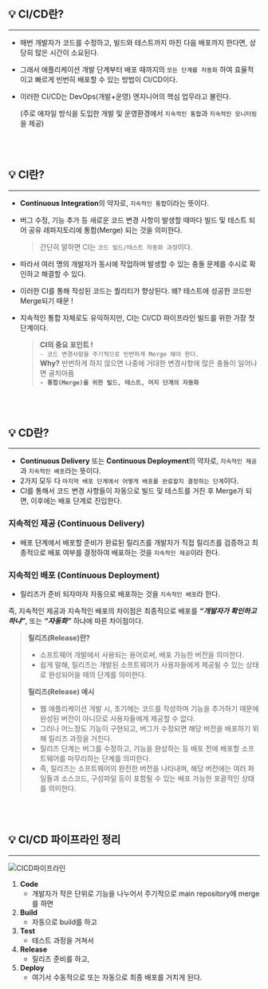 ## 💡 CI/CD란?

---

- 매번 개발자가 코드를 수정하고, 빌드와 테스트까지 마친 다음 배포까지 한다면, 상당히 많은 시간이 소요된다.
- 그래서 애플리케이션 개발 단계부터 배포 때까지의 `모든 단계를 자동화` 하여 효율적이고 빠르게 빈번히 배포할 수 있는 방법이 CI/CD이다.
- 이러한 CI/CD는 DevOps(개발+운영) 엔지니어의 핵심 업무라고 불린다.
    
    (주로 애자일 방식을 도입한 개발 및 운영환경에서 `지속적인 통합`과 `지속적인 모니터링`을 제공)

<br>
<br>

## 💡 CI란?

---

- **Continuous Integration**의 약자로, `지속적인 통합`이라는 뜻이다.
- 버그 수정, 기능 추가 등 새로운 코드 변경 사항이 발생할 때마다 빌드 및 테스트 되어 공유 레파지토리에 통합(Merge) 되는 것을 의미한다.
    
    > 간단히 말하면 CI는 `코드 빌드/테스트 자동화 과정`이다.

- 따라서 여러 명의 개발자가 동시에 작업하며 발생할 수 있는 충돌 문제를 수시로 확인하고 해결할 수 있다.
- 이러한 CI를 통해 작성된 코드는 퀄리티가 향상된다.
왜? 테스트에 성공한 코드만 Merge되기 때문 !
- 지속적인 통합 자체로도 유익하지만, CI는 CI/CD 파이프라인 빌드를 위한 가장 첫단계이다.

    > **CI의 중요 포인트 !**<br>
    `- 코드 변경사항을 주기적으로 빈번하게 Merge 해야 한다.`<br>
    **Why?** 빈번하게 하지 않으면 나중에 거대한 변경사항에 많은 충돌이 일어나면 골치아픔<br>
    **`- 통합(Merge)을 위한 빌드, 테스트, 머지 단계의 자동화`**

<br>
<br>

## 💡 CD란?

---

- **Continuous Delivery** 또는 **Continuous Deployment**의 약자로,
`지속적인 제공`과 `지속적인 배포`라는 뜻이다.
- 2가지 모두 다 `마지막 배포 단계에서 어떻게 배포를 완료할지 결정하는 단계`이다.
- CI를 통해서 코드 변경 사항들이 자동으로 빌드 및 테스트를 거친 후 Merge가 되면,
이후에는 배포 단계로 진입한다.

### 지속적인 제공 (Continuous Delivery)

- 배포 단계에서 배포할 준비가 완료된 릴리즈를 개발자가 직접 릴리즈를 검증하고 최종적으로 배포 여부를 결정하여 배포하는 것을 `지속적인 제공`이라 한다.

### 지속적인 배포 (Continuous Deployment)

- 릴리즈가 준비 되자마자 자동으로 배포하는 것을 `지속적인 배포`라 한다.

즉, 지속적인 제공과 지속적인 배포의 차이점은
최종적으로 배포를 **_“개발자가 확인하고 하냐”_**, 또는 **_“자동화”_** 하냐에 따른 차이점이다.

> **릴리즈(Release)란?**
> - 소프트웨어 개발에서 사용되는 용어로써, 배포 가능한 버전을 의미한다.
> - 쉽게 말해, 릴리즈는 개발된 소프트웨어가 사용자들에게 제공될 수 있는 상태로 완성되어을 때의 단계를 의미한다.<br>
>
> **릴리즈(Release) 예시**
> - 웹 애플리케이션 개발 시, 초기에는 코드를 작성하며 기능을 추가하기 때문에 완성된 버전이 아니므로 사용자들에게 제공할 수 없다.
> - 그러나 어느정도 기능이 구현되고, 버그가 수정되면 해당 버전을 배포하기 위해 릴리즈 과정을 거친다.
> - 릴리즈 단계는 버그를 수정하고, 기능을 완성하는 등 배포 전에 배포할 소프트웨어를 마무리하는 단계를 의미한다.
> - 즉, 릴리즈는 소프트웨어의 완전한 버전을 나타내며, 해당 버전에는 여러 파일들과 소스코드, 구성파일 등이 포함될 수 있는 배포 가능한 포괄적인 상태를 의미한다.


<br>
<br>

## 💡 CI/CD 파이프라인 정리

---

![CICD파이프라인](https://github.com/roovies/TIL/assets/119032680/b3c23d99-4540-4af3-818e-ea99596addd5)


1. **Code**
    - 개발자가 작은 단위로 기능을 나누어서 주기적으로 main repository에 merge를 하면
2. **Build**
    - 자동으로 build를 하고
3. **Test**
    - 테스트 과정을 거쳐서
4. **Release**
    - 릴리즈 준비를 하고,
5. **Deploy**
    - 여기서 수동적으로 또는 자동으로 최종 배포를 거치게 된다.